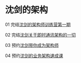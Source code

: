 # 沈剑的架构

01 完结[沈剑的架构师训练营第一期](https://www.jiagoushi.tech/detail/term_5ee4b1511ac29_g5N7NL/25)

02 完结[沈剑关于即时通讯架构的一切](https://www.jiagoushi.tech/detail/p_605ae917e4b007b4183a38e9/6)

03 预约[沈剑带你成为架构师](https://www.jiagoushi.tech/detail/p_601264e5e4b0f176aecca396/8)

04 预约[沈剑的业务架构速成课](https://www.jiagoushi.tech/detail/p_601264e5e4b0f176aecca396/8)